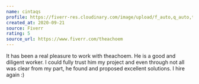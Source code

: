 ```yaml
---
name: cintaqs
profile: https://fiverr-res.cloudinary.com/image/upload/f_auto,q_auto,t_profile_small/v1/attachments/profile/photo/43ca15156932779083f484efee555a92-1636299128669/d64574d0-920d-4527-b361-d7640c14f1d8.jpeg
created_at: 2020-09-21
source: Fiverr
rating: 5
source_url: https://www.fiverr.com/theachoem
---
```

It has been a real pleasure to work with theachoem. He is a good and diligent worker. I could fully trust him my project and even through not all was clear from my part, he found and proposed excellent solutions. I hire again :)
